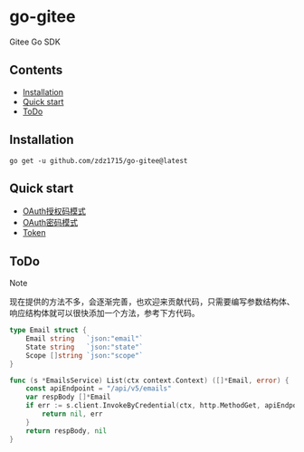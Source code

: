# go-gitee
Gitee Go SDK

## Contents
- [Installation](#Installation)
- [Quick start](#quick-start)
- [ToDo](#todo)


## Installation
```shell
go get -u github.com/zdz1715/go-gitee@latest
```

## Quick start
- [OAuth授权码模式](./examples/oauth-credential/main.go)
- [OAuth密码模式](./examples/password-credential/main.go)
- [Token](./examples/token-credential/main.go)

## ToDo
> [!NOTE]
> 现在提供的方法不多，会逐渐完善，也欢迎来贡献代码，只需要编写参数结构体、响应结构体就可以很快添加一个方法，参考下方代码。
```go
type Email struct {
	Email string   `json:"email"`
	State string   `json:"state"`
	Scope []string `json:"scope"`
}

func (s *EmailsService) List(ctx context.Context) ([]*Email, error) {
	const apiEndpoint = "/api/v5/emails"
	var respBody []*Email
	if err := s.client.InvokeByCredential(ctx, http.MethodGet, apiEndpoint, nil, &respBody); err != nil {
		return nil, err
	}
	return respBody, nil
}
```